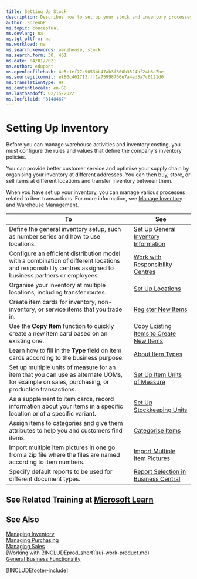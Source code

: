 ```yaml
---
title: Setting Up Stock
description: Describes how to set up your stock and inventory processes, including transfer routes and locations, such as warehouses.
author: SorenGP
ms.topic: conceptual
ms.devlang: na
ms.tgt_pltfrm: na
ms.workload: na
ms.search.keywords: warehouse, stock
ms.search.form: 30, 461
ms.date: 04/01/2021
ms.author: edupont
ms.openlocfilehash: 4e5c1ef77c9053bb47ab3f800b3524bf24b6a7be
ms.sourcegitcommit: ef80c461713fff1a75998766e7a4ed3a7c6121d0
ms.translationtype: HT
ms.contentlocale: en-GB
ms.lasthandoff: 02/15/2022
ms.locfileid: "8148467"
---
```

# <a name="setting-up-inventory"></a>Setting Up Inventory
Before you can manage warehouse activities and inventory costing, you must configure the rules and values that define the company's inventory policies.

You can provide better customer service and optimise your supply chain by organising your inventory at different addresses. You can then buy, store, or sell items at different locations and transfer inventory between them.

When you have set up your inventory, you can manage various processes related to item transactions. For more information, see [Manage Inventory](inventory-manage-inventory.md) and [Warehouse Management](warehouse-manage-warehouse.md).

| To | See |
| --- | --- |
| Define the general inventory setup, such as number series and how to use locations. |[Set Up General Inventory Information](inventory-how-setup-general.md) |
|Configure an efficient distribution model with a combination of different locations and responsibility centres assigned to business partners or employees.|[Work with Responsibility Centres](inventory-responsibility-centers.md)|
| Organise your inventory at multiple locations, including transfer routes. |[Set Up Locations](inventory-how-register-new-items.md) |
| Create item cards for inventory, non-inventory, or service items that you trade in. |[Register New Items](inventory-how-register-new-items.md) |
|Use the **Copy Item** function to quickly create a new item card based on an existing one.|[Copy Existing Items to Create New Items](inventory-how-copy-items.md)|
|Learn how to fill in the **Type** field on item cards according to the business purpose.|[About Item Types](inventory-about-item-types.md)|
|Set up multiple units of measure for an item that you can use as alternate UOMs, for example on sales, purchasing, or production transactions.|[Set Up Item Units of Measure](inventory-how-setup-units-of-measure.md)|
|As a supplement to item cards, record information about your items in a specific location or of a specific variant.|[Set Up Stockkeeping Units](inventory-how-to-set-up-stockkeeping-units.md)|
| Assign items to categories and give them attributes to help you and customers find items. |[Categorise Items](inventory-how-categorize-items.md) |
|Import multiple item pictures in one go from a zip file where the files are named according to item numbers.|[Import Multiple Item Pictures](inventory-how-import-item-pictures.md)|
|Specify default reports to be used for different document types.|[Report Selection in Business Central](across-report-selections.md)|

## <a name="see-related-training-at-microsoft-learn"></a>See Related Training at [Microsoft Learn](/learn/paths/trade-get-started-dynamics-365-business-central/)

## <a name="see-also"></a>See Also

[Managing Inventory](inventory-manage-inventory.md)  
[Managing Purchasing](purchasing-manage-purchasing.md)  
[Managing Sales](sales-manage-sales.md)    
[Working with [!INCLUDE[prod_short](includes/prod_short.md)]](ui-work-product.md)  
[General Business Functionality](ui-across-business-areas.md)


[!INCLUDE[footer-include](includes/footer-banner.md)]